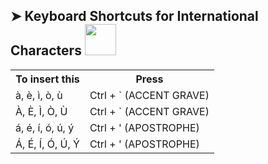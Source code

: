 ## ➤ Keyboard Shortcuts for International Characters  <img src="https://media.giphy.com/media/WUlplcMpOCEmTGBtBW/giphy.gif" width="50">

<table>
  <tr>
    <th>To insert this</th>
    <th>Press</th>
  </tr>
  <tr>
    <td>à, è, ì, ò, ù</td>
    <td>Ctrl + ` (ACCENT GRAVE) </td>
  </tr>
  <tr>
    <td>À, È, Ì, Ò, Ù</td>
    <td>Ctrl + ` (ACCENT GRAVE) </td>
  </tr>
  <tr>
    <td>á, é, í, ó, ú, ý</td>
    <td>Ctrl + ' (APOSTROPHE) </td>
  </tr>
  <tr>
    <td>Á, É, Í, Ó, Ú, Ý</td>
    <td>Ctrl + ' (APOSTROPHE) </td>
  </tr>
</table>

